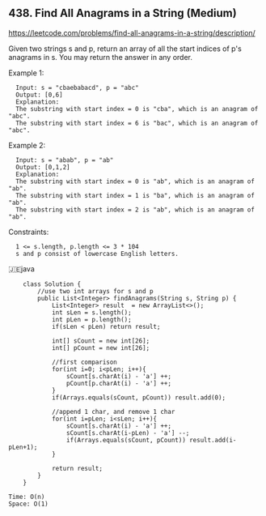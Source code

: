 ## 438. Find All Anagrams in a String (Medium)
https://leetcode.com/problems/find-all-anagrams-in-a-string/description/

Given two strings s and p, return an array of all the start indices of p's anagrams in s. You may return the answer in any order.

 

Example 1:

      Input: s = "cbaebabacd", p = "abc"
      Output: [0,6]
      Explanation:
      The substring with start index = 0 is "cba", which is an anagram of "abc".
      The substring with start index = 6 is "bac", which is an anagram of "abc".
Example 2:

      Input: s = "abab", p = "ab"
      Output: [0,1,2]
      Explanation:
      The substring with start index = 0 is "ab", which is an anagram of "ab".
      The substring with start index = 1 is "ba", which is an anagram of "ab".
      The substring with start index = 2 is "ab", which is an anagram of "ab".
       

Constraints:
      
      1 <= s.length, p.length <= 3 * 104
      s and p consist of lowercase English letters.
    
  🇯🇪java
   
        class Solution {
            //use two int arrays for s and p
            public List<Integer> findAnagrams(String s, String p) {
                List<Integer> result  = new ArrayList<>();
                int sLen = s.length();
                int pLen = p.length();
                if(sLen < pLen) return result;
        
                int[] sCount = new int[26];
                int[] pCount = new int[26];
        
                //first comparison
                for(int i=0; i<pLen; i++){
                    sCount[s.charAt(i) - 'a'] ++;
                    pCount[p.charAt(i) - 'a'] ++;
                }
                if(Arrays.equals(sCount, pCount)) result.add(0);
        
                //append 1 char, and remove 1 char
                for(int i=pLen; i<sLen; i++){
                    sCount[s.charAt(i) - 'a'] ++;
                    sCount[s.charAt(i-pLen) - 'a'] --;
                    if(Arrays.equals(sCount, pCount)) result.add(i-pLen+1);
                }
                
                return result;
            }
        }

    Time: O(n)
    Space: O(1)
